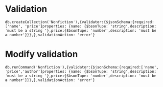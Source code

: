 
# Validation

```db.createCollection('Nonfiction'),{validator:{$jsonSchema:{required:['name', 'price']properties: {name: {$bsonTupe: 'string',description: 'must be a string '},price:{$bsonTupe: 'number',description: 'must be a number'}}},},validationAction: 'error'}```

# Modify validation

```db.runCommand('Nonfiction'),{validator:{$jsonSchema:{required:['name', 'price','author']properties: {name: {$bsonTupe: 'string',description: 'must be a string '},price:{$bsonTupe: 'number',description: 'must be a number'}}},},validationAction: 'error'}```

